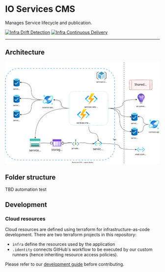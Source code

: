 # IO Services CMS
Manages Service lifecycle and publication.

[![Infra Drift Detection](https://github.com/pagopa/io-services-cms/actions/workflows/infra-drift-detection.yml/badge.svg?branch=master)](https://github.com/pagopa/io-services-cms/actions/workflows/infra-drift-detection.yml)
[![Infra Continuous Delivery](https://github.com/pagopa/io-services-cms/actions/workflows/infra-cd.yml/badge.svg?branch=master)](https://github.com/pagopa/io-services-cms/actions/workflows/infra-cd.yml)

---

## Architecture

![architecture](./docs/infra.drawio.svg)

## Folder structure
TBD
automation test

## Development

### Cloud resources
Cloud resources are defined using terraform for infrastructure-as-code development. There are two terraform projects in this repository:
* `infra` define the resources used by the application
* `.identity` connects GitHub's workflow to be executed by our custom runners (hence inheriting resource access policies). 

Please refer to our [development guide](./docs/terraform-development.md) before contributing.
